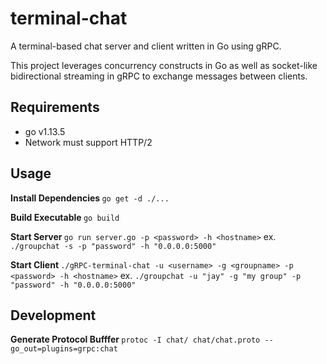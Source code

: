 # terminal-chat

A terminal-based chat server and client written in Go using gRPC. 

This project leverages concurrency constructs in Go as well as socket-like bidirectional streaming in gRPC to exchange messages between clients.

## Requirements
- go v1.13.5
- Network must support HTTP/2

## Usage

<b> Install Dependencies </b>
`go get -d ./...`

<b> Build Executable </b>
`go build`

<b> Start Server </b>
`go run server.go -p <password> -h <hostname>`
ex. `./groupchat -s -p "password" -h "0.0.0.0:5000"`

<b> Start Client </b>
`./gRPC-terminal-chat -u <username> -g <groupname> -p <password> -h <hostname>`
ex. `./groupchat -u "jay" -g "my group" -p "password" -h "0.0.0.0:5000"`

## Development

<b> Generate Protocol Bufffer </b>
`protoc -I chat/ chat/chat.proto --go_out=plugins=grpc:chat`



